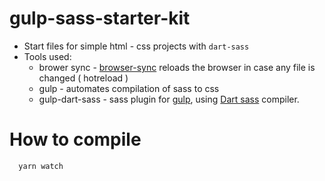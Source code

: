 # gulp-sass-starter-kit

- Start files for simple html - css projects with `dart-sass`
- Tools used:
  - brower sync - [browser-sync](https://browsersync.io/) reloads the browser in case any file is changed ( hotreload )
  - gulp - automates compilation of sass to css
  - gulp-dart-sass - sass plugin for [gulp](https://github.com/gulpjs/gulp), using [Dart sass](https://github.com/sass/dart-sass) compiler.

# How to compile
```sh
  yarn watch
```
